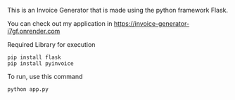 This is an Invoice Generator that is made using the python framework Flask. 

You can check out my application in https://invoice-generator-i7gf.onrender.com

Required Library for execution
```
pip install flask
pip install pyinvoice
```

To run, use this command
```
python app.py
```



